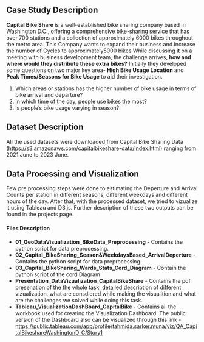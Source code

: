 ## Case Study Description
**Capital Bike Share** is a well-established bike sharing company based in Washington D.C., offering a comprehensive bike-sharing service that has over 700 stations and a collection of approximately 6000 bikes throughout the metro area. This Company wants to expand their business and increase the number of Cycles to approximately5000 bikes While discussing it on a meeting  with business development team, the challenge arrives, **how and where would they distribute these extra bikes?** Initially they developed some questions on two major key area- **High Bike Usage Location** and **Peak Times/Seasons for Bike Usage** to aid their investigation. 

  1. Which areas or stations has the higher number of bike usage in terms of bike arrival and departure?
  2. In which time of the day, people use bikes the most?
  3. Is people’s bike usage varying in season?

## Dataset Description
All the used datasets were downloaded from Capital Bike Sharing Data (https://s3.amazonaws.com/capitalbikeshare-data/index.html) ranging from 2021 June to 2023 June. 

## Data Processing and Visualization
Few pre processing steps were done to estimating the Deperture and Arrival Counts per station in different seasons, different weekdays and different hours of the day.
After that, with the processed dataset, we tried to vizualize it using Tableau and D3.js. Further description of these two outputs can be found in the projects page. 

#### Files Description
* **01_GeoDataVisualization_BikeData_Preprocessing** - Contains the python script for data preprocessing. 
* **02_Capital_BikeSharing_Season&WeekdaysBased_ArrivalDeperture** - Contains the python script for data preprocessing. 
* **03_Capital_BikeSharing_Wards_Stats_Cord_Diagram** - Contain the python script of the cord Diagram
* **Presentation_DataVizualization_CapitalBikeShare** - Contains the pdf presenation of the the whole task, detailed description of different vizualization, what are consdiered while making the visualition and what are the challenges we solved while doing this task. 
* **Tableau_VisualizationDashBoard_CapitalBike** - Contains all the workbook used for creating the Visualization Dashboard. The public version of the Dashboard also can be visualized through this link -https://public.tableau.com/app/profile/tahmida.sarker.muna/viz/QA_CapitalBikeshareWashingtonD_C/Story1
